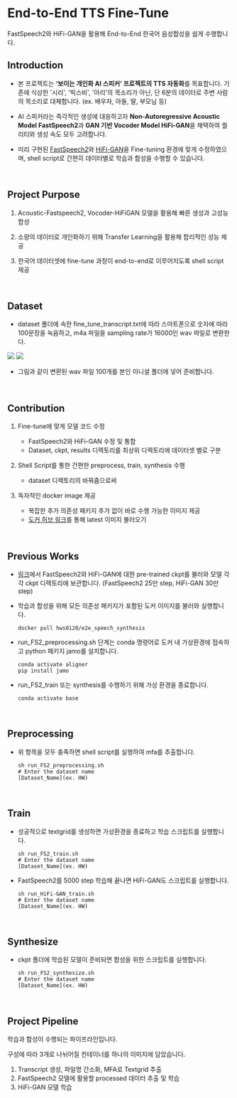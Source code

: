 # End-to-End TTS Fine-Tune

FastSpeech2와 HiFi-GAN을 활용해 End-to-End 한국어 음성합성을 쉽게 수행합니다.



## Introduction

- 본 프로젝트는 **‘보이는 개인화 AI 스피커’ 프로젝트의 TTS 자동화**를 목표합니다. 기존에 식상한 '시리', '빅스비', '아리'의 목소리가 아닌, 단 6분의 데이터로 주변 사람의 목소리로 대체합니다. (ex. 배우자, 아들, 딸, 부모님 등)

- AI 스피커라는 즉각적인 생성에 대응하고자 **Non-Autoregressive Acoustic Model FastSpeech2**과 **GAN 기반 Vocoder Model HiFi-GAN**을 채택하여 퀄리티와 생성 속도 모두 고려합니다.
- 미리 구현된 [FastSpeech2](https://github.com/hwRG/FastSpeech2-Pytorch-Korean-Multi-Speaker)와 [HiFi-GAN](https://github.com/hwRG/HiFi-GAN-Pytorch)을 Fine-tuning 환경에 맞게 수정하였으며, shell script로 간편히 데이터별로 학습과 합성을 수행할 수 있습니다.

<br>

## Project Purpose

1. Acoustic-Fastspeech2, Vocoder-HiFiGAN 모델을 활용해 빠른 생성과 고성능 합성

2. 소량의 데이터로 개인화하기 위해 Transfer Learning을 활용해 합리적인 성능 제공  
3. 한국어 데이터셋에 fine-tune 과정이 end-to-end로 이루어지도록 shell script 제공

<br>

## Dataset

- dataset 폴더에 속한 fine_tune_transcript.txt에 따라 스마트폰으로 숫자에 따라 100문장을 녹음하고, m4a 파일을 sampling rate가 16000인 wav 파일로 변환한다.  

![](https://velog.velcdn.com/images/hws0120/post/ffa4b385-9a4c-49a4-a01b-3ccb45e52a90/image.png) ![](https://velog.velcdn.com/images/hws0120/post/7efaba35-5558-469a-8c65-65dbe696d195/image.png)
- 그림과 같이 변환된 wav 파일 100개를 본인 이니셜 폴더에 넣어 준비합니다.

<br>

## Contribution
1. Fine-tune에 맞게 모델 코드 수정

   + FastSpeech2와 HiFi-GAN 수정 및 통합
   + Dataset, ckpt, results 디렉토리를 최상위 디렉토리에 데이터셋 별로 구분
2. Shell Script를 통한 간편한 preprocess, train, synthesis 수행 
   - dataset 디렉토리의 바꿔줌으로써 
3. 독자적인 docker image 제공
   - 복잡한 추가 의존성 패키지 추가 없이 바로 수행 가능한 이미지 제공 
   - [도커 허브 링크](https://hub.docker.com/r/hws0120/e2e_speech_synthesis)를 통해 latest 이미지 불러오기

<br>



## Previous Works
- [링크]()에서 FastSpeech2와 HiFi-GAN에 대한 pre-trained ckpt를 불러와 모델 각각 ckpt 디렉토리에 보관합니다. (FastSpeech2 25만 step, HiFi-GAN 30만 step) 

- 학습과 합성을 위해 모든 의존성 패키지가 포함된 도커 이미지를 불러와 실행합니다.

  ```
  docker pull hws0120/e2e_speech_synthesis 
  ```

- run_FS2_preprocessing.sh 단계는 conda 명령어로 도커 내 가상환경에 접속하고 python 패키지 jamo를 설치합니다.

  ```
  conda activate aligner
  pip install jamo
  ```

- run_FS2_train 또는 synthesis를 수행하기 위해 가상 환경을 종료합니다.

  ```
  conda activate base
  ```

<br>

## Preprocessing

- 위 항목을 모두 충족하면 shell script를 실행하여 mfa를 추출합니다.

  ```
  sh run_FS2_preprocessing.sh
  # Enter the dataset name
  [Dataset_Name](ex. HW)
  ```

  <br>

## Train

- 성공적으로 textgrid를 생성하면 가상환경을 종료하고 학습 스크립트를 실행합니다.  

  ```
  sh run_FS2_train.sh
  # Enter the dataset name
  [Dataset_Name](ex. HW)
  ```

- FastSpeech2를 5000 step 학습해 끝나면 HiFi-GAN도 스크립트를 실행합니다.  

  ```
  sh run_HiFi-GAN_train.sh
  # Enter the dataset name
  [Dataset_Name](ex. HW)
  ```

  <br>

## Synthesize

- ckpt 폴더에 학습된 모델이 준비되면 합성을 위한 스크립트를 실행합니다.

  ```
  sh run_FS2_synthesize.sh
  # Enter the dataset name
  [Dataset_Name](ex. HW)
  ```

<br>

## Project Pipeline

학습과 합성이 수행되는 파이프라인입니다.<br>

구성에 따라 3개로 나뉘어질 컨테이너를 하나의 이미지에 담았습니다. 

1. Transcript 생성, 파일명 간소화, MFA로 Textgrid 추출 
2. FastSpeech2 모델에 활용할 processed 데이터 추출 및 학습 
3. HiFi-GAN 모델 학습